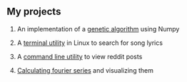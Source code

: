 ## My projects

1. An implementation of a [genetic algorithm](https://github.com/viksit-siddhant/np-gen-alg) using Numpy

2. A [terminal utility](https://github.com/viksit-siddhant/lyrics-puller) in Linux to search for song lyrics

3. A [command line utility](https://github.com/viksit-siddhant/scripts/) to view reddit posts

4. [Calculating fourier series](https://github.com/viksit-siddhant/fourier-series) and visualizing them
